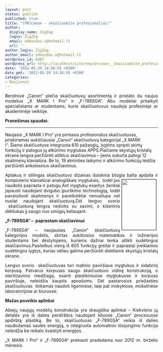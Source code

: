 ```yaml
---
layout: post
status: publish
published: true
title: "(PR)Canon - skaičiuokite profesionaliai!"
author:
  display_name: ZigZag
  login: ZigZag
  email: edmundas.v@hotmail.lt
  url: ''
author_login: ZigZag
author_email: edmundas.v@hotmail.lt
wordpress_id: 6487
wordpress_url: http://localhost/site/new/prcanon__skaiciuokite_profesionaliai/
date: '2012-05-29 14:26:55 +0300'
date_gmt: '2012-05-29 14:26:55 +0300'
categories:
- Naujienos
---
```

<p style="text-align: justify; ">
	Bendrovė &bdquo;Canon&ldquo; plečia skaičiuotuvų asortimentą ir pristato du naujus modelius &bdquo;X MARK I Pro&ldquo; ir &bdquo;F-789SGA&ldquo;. Abu modeliai pritaikyti specialistams ar studentams, kurie skaičiuotuvus naudoja profesinėje ar akademinėje veikloje.</p>
<p style="text-align: justify; ">
	<strong>Prane&scaron;imas spaudai:</strong></p>
<hr />
<p>
	<span style="text-align: justify; ">Naujasis &bdquo;X MARK I Pro&ldquo; yra pirmasis profesionalus skaičiuotuvas, priskiriamas auk&scaron;čiausiai &bdquo;Canon&ldquo; skaičiuotuvų kategorijai &bdquo;X MARK I&ldquo;.&nbsp;&Scaron;iame skaičiuotuve integruota 610 pažangių, lygtims spręsti skirtų funkcijų ir patogus jų atkūrimo mygtukas APPS.Plačiame skystųjų kristalų ekrane lengva peržiūrėti atliktus skaičiavimus &ndash; jiems sukurta patogi 12 skaitmenų klaviatūra. Be to, 19 atminties laikymo ir atkūrimo funkcijų leidžia peržiūrėti ankstesnius skaičiavimus.</span></p>
<p style="text-align: justify; ">
	Aptakus ir stilingas skaičiuotuvo dizainas i&scaron;siskiria blizgia balta apdaila ir<img alt="" src="http://technews.lt/userfiles/skaiciavke.jpg" style="border-width: 1px; border-style: solid; margin: 5px; float: right; width: 113px; height: 166px; " /> kompiuterio klaviatūrai analogi&scaron;kais mygtukais, &nbsp;todėl juo naudotis paprasta ir patogu.Ant mygtukų esantys ženklai įspausti naudojant dvigubo įpur&scaron;kimo technologiją, todėl pavaizduoti skaitmenys ir paveikslėliai nenusilupa net nuolat naudojant skaičiuotuvą.Dėl lengvo svorio &nbsp;skaičiuotuvą lengva ne&scaron;iotis su savimi, o ki&scaron;eninis dėkliukas jį saugo nuo smūgių keliaujant.&nbsp;</p>
<p style="text-align: justify; ">
	<strong>&bdquo;F-789SGA&ldquo; &ndash; &nbsp;paprastam skaičiavimui</strong></p>
<p style="text-align: justify; ">
	&bdquo;F-789SGA&ldquo; &ndash; naujausias &bdquo;Canon&ldquo; skaičiuotuvų kategorijos modelis, skirtas auk&scaron;tosios matematikos ir inžinerijos studentams bei dėstytojams, kuriems dažnai tenka atlikti sudėtingus skaičiavimus.Pasitelkus vieną i&scaron; 605 funkcijų greitai ir paprastai įveikiamos sudėtingos lygtys, kurias vėliau galima peržiūrėti dideliame skystųjų kristalų ekrane.&nbsp;</p>
<p style="text-align: justify; ">
	Lengvo svorio &nbsp;skaičiuotuvas turi matinio pavir&scaron;iaus mygtukus ir sidabrinį korpusą. Patvarus korpusas saugo skaičiuotuvo vidinę konstrukciją, o sterilizavimo medžiaga, esanti plastikiniuose mygtukuose ir korpuso pavir&scaron;iuje, neleidžia kauptis apna&scaron;oms. Dėl pastarosios priežasties skaičiuotuvas&nbsp; tinkamas naudoti ligoninėse, taip pat mokyklose, mokslinėse laboratorijose ar biuruose.&nbsp;</p>
<p style="text-align: justify; ">
	<strong>Mažas poveikis aplinkai</strong></p>
<p style="text-align: justify; ">
	Abiejų naujųjų modelių konstrukcija yra draugi&scaron;ka aplinkai &ndash; Kiekvieno jų detalės yra i&scaron; dalies perdirbtos naudojant kituose &bdquo;Canon&ldquo; procesuose apdirbtą plastiką.&nbsp;Be to, skaičiuotuvas &bdquo;F-789GSA&ldquo; veikia i&scaron; dalies naudodamas saulės energiją, o integruota automatinio i&scaron;sijungimo funkcija neleidžia be reikalo &scaron;vaistyti energijos.</p>
<p style="text-align: justify; ">
	&bdquo;X MARK I Pro&ldquo; ir &bdquo;F-789SGA&ldquo; prekiauti pradedama nuo 2012 m. birželio mėnesio.&nbsp;</p>
